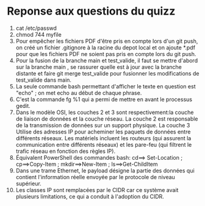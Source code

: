 # Reponse aux questions du quizz

1. cat /etc/passwd
2. chmod 744 myfile
3. Pour empêcher les fichiers PDF d'être pris en compte lors d'un git push, on créé un fichier .gitignore à la racine du depot local et on ajoute *.pdf pour que les fichiers PDF ne soient pas pris en compte lors du git push.
4. Pour la fusion de la branche main et test_valide, il faut se mettre d'abord sur la branche main , se rassurer quelle est à jour avec la branche distante et faire git merge test_valide pour fusionner les modifications de test_valide dans main.
5. La seule commande bash permettant d'afficher le texte en question est "echo" ; on met echo au début de chaque phrase.
6. C'est la commande fg %1 qui a permi de mettre en avant le processus gedit.
7. Dans le modèle OSI, les couches 2 et 3 sont respectivement:la couche de liaison de données et la couche réseau. La couche 2 est responsable de la transmission de données sur un support physique. La couche 3 Utilise des adresses IP pour acheminer les paquets de données entre différents réseaux. Les matériels incluent les routeurs (qui assurent la communication entre différents réseaux) et les pare-feu (qui filtrent le trafic réseau en fonction des règles IP).
8. Équivalent PowerShell des commandes bash: cd==> Set-Location ; cp==>Copy-Item ; mkdir==>New-Item ; ls==>Get-ChildItem
9. Dans une trame Ethernet, le payload désigne la partie des données qui contient l'information réelle envoyée par le protocole de niveau supérieur.
10. Les classes IP sont remplacées par le CIDR car ce système avait plusieurs limitations, ce qui a conduit à l'adoption du CIDR.

